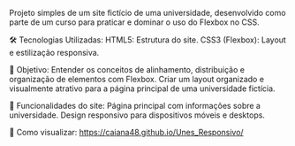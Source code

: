 Projeto simples de um site fictício de uma universidade, desenvolvido como parte de um curso para praticar e dominar o uso do Flexbox no CSS.

🛠️ Tecnologias Utilizadas:
HTML5: Estrutura do site.
CSS3 (Flexbox): Layout e estilização responsiva.

🎯 Objetivo:
Entender os conceitos de alinhamento, distribuição e organização de elementos com Flexbox.
Criar um layout organizado e visualmente atrativo para a página principal de uma universidade fictícia.

🌟 Funcionalidades do site:
Página principal com informações sobre a universidade.
Design responsivo para dispositivos móveis e desktops.

🚀 Como visualizar:
https://caiana48.github.io/Unes_Responsivo/
